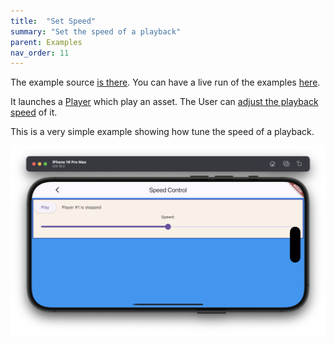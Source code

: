 ```yaml
---
title:  "Set Speed"
summary: "Set the speed of a playback"
parent: Examples
nav_order: 11
---
```

The example source [is there](https://github.com/canardoux/flutter_sound/blob/master/example/lib/speed_control/speed_control.dart). You can have a live run of the examples [here](/live/index.html).

It launches a [Player](/api/player/FlutterSoundPlayer-class.html) which play an asset. 
The User can [adjust the playback speed](/api/player/FlutterSoundPlayer/setSpeed.html) of it.

This is a very simple example showing how tune the speed of a playback.

![screen shot](ScreenShots/SpeedControl.png)

